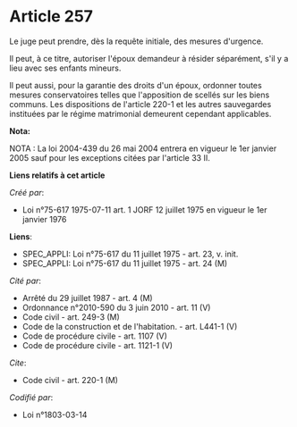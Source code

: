 # Article 257

Le juge peut prendre, dès la requête initiale, des mesures d'urgence.

Il peut, à ce titre, autoriser l'époux demandeur à résider séparément, s'il y a lieu avec ses enfants mineurs.

Il peut aussi, pour la garantie des droits d'un époux, ordonner toutes mesures conservatoires telles que l'apposition de
scellés sur les biens communs. Les dispositions de l'article 220-1 et les autres sauvegardes instituées par le régime
matrimonial demeurent cependant applicables.

**Nota:**

NOTA : La loi 2004-439 du 26 mai 2004 entrera en vigueur le 1er janvier 2005 sauf pour les exceptions citées par l'article 33
II.

**Liens relatifs à cet article**

_Créé par_:

  - Loi n°75-617 1975-07-11 art. 1 JORF 12 juillet 1975 en vigueur le 1er janvier 1976

**Liens**:

  - SPEC_APPLI: Loi n°75-617 du 11 juillet 1975 - art. 23, v. init.
  - SPEC_APPLI: Loi n°75-617 du 11 juillet 1975 - art. 24 (M)

_Cité par_:

  - Arrêté du 29 juillet 1987 - art. 4 (M)
  - Ordonnance n°2010-590 du 3 juin 2010 - art. 11 (V)
  - Code civil - art. 249-3 (M)
  - Code de la construction et de l'habitation. - art. L441-1 (V)
  - Code de procédure civile - art. 1107 (V)
  - Code de procédure civile - art. 1121-1 (V)

_Cite_:

  - Code civil - art. 220-1 (M)

_Codifié par_:

  - Loi n°1803-03-14
